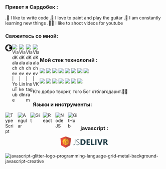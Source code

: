 ### Привет я Сардобек :

.💪 I like to write code
.🎉 I love to paint and play the guitar
.🥅 I am constantly learning new things
.🤹🏽 I like to shoot videos for youtube

### Свяжитесь со мной:
<img align="left" alt="webtricks-master.ru" width="22px" src="https://raw.githubusercontent.com/iconic/open-iconic/master/svg/globe.svg" />
<img align="left" alt="VladKalachev | YouTube" width="22px" src="https://cdn.jsdelivr.net/npm/simple-icons@v3/icons/youtube.svg" />
<img align="left" alt="VladKalachev | LinkedIn" width="22px" src="https://cdn.jsdelivr.net/npm/simple-icons@v3/icons/linkedin.svg" />
<img align="left" alt="VladKalachev | Instagram" width="22px" src="https://cdn.jsdelivr.net/npm/simple-icons@v3/icons/instagram.svg" />
<img align="left" alt="VladKalachev | VK" width="22px" src="https://cdn.jsdelivr.net/npm/simple-icons@v3/icons/vk.svg" />

<br />

### Мой стек технологий :

<img src="https://img.shields.io/badge/javascript-black  ?style=for-the-badge&logo= <НАЗВАНИЕ ЛОГОТИПА> &logoColor= <ЦВЕТ ЛОГОТИПА"/> <img src="https://img.shields.io/badge/html5-green  ?style=for-the-badge&logo= <НАЗВАНИЕ ЛОГОТИПА> &logoColor= <ЦВЕТ ЛОГОТИПА"/> <img src="https://img.shields.io/badge/createreactapp-blue  ?style=for-the-badge&logo= <НАЗВАНИЕ ЛОГОТИПА> &logoColor= <ЦВЕТ ЛОГОТИПА"/> <img src="https://img.shields.io/badge/symphony-5F259F  ?style=for-the-badge&logo= <НАЗВАНИЕ ЛОГОТИПА> &logoColor= <ЦВЕТ ЛОГОТИПА"/> <img src="https://img.shields.io/badge/fandom-grey  ?style=for-the-badge&logo= <НАЗВАНИЕ ЛОГОТИПА> &logoColor= <ЦВЕТ ЛОГОТИПА"/> <img src="https://img.shields.io/badge/docsdotrs-red ?style=for-the-badge&logo= <НАЗВАНИЕ ЛОГОТИПА> &logoColor= <ЦВЕТ ЛОГОТИПА"/> <img src="https://img.shields.io/badge/atom-brown  ?style=for-the-badge&logo= <НАЗВАНИЕ ЛОГОТИПА> &logoColor= <ЦВЕТ ЛОГОТИПА"/> <img src="https://img.shields.io/badge/adobephotoshop-indigo  ?style=for-the-badge&logo= <НАЗВАНИЕ ЛОГОТИПА> &logoColor= <ЦВЕТ ЛОГОТИПА"/>

 <img src="https://img.shields.io/badge/postcss-indigo  ?style=for-the-badge&logo= <НАЗВАНИЕ ЛОГОТИПА> &logoColor= <ЦВЕТ ЛОГОТИПА"/> <img src="https://img.shields.io/badge/phpstorm-black  ?style=for-the-badge&logo= <НАЗВАНИЕ ЛОГОТИПА> &logoColor= <ЦВЕТ ЛОГОТИПА"/> <img src="https://img.shields.io/badge/microsoftword-blue  ?style=for-the-badge&logo= <НАЗВАНИЕ ЛОГОТИПА> &logoColor= <ЦВЕТ ЛОГОТИПА"/> <img src="https://img.shields.io/badge/githubsponsors-purple  ?style=for-the-badge&logo= <НАЗВАНИЕ ЛОГОТИПА> &logoColor= <ЦВЕТ ЛОГОТИПА"/> <img src="https://img.shields.io/badge/instagram-orange  ?style=for-the-badge&logo= <НАЗВАНИЕ ЛОГОТИПА> &logoColor= <ЦВЕТ ЛОГОТИПА"/> <img src="https://img.shields.io/badge/facebook-blue  ?style=for-the-badge&logo= <НАЗВАНИЕ ЛОГОТИПА> &logoColor= <ЦВЕТ ЛОГОТИПА"/>  <img src="https://img.shields.io/badge/htmlacademy-ollo  ?style=for-the-badge&logo= <НАЗВАНИЕ ЛОГОТИПА> &logoColor= <ЦВЕТ ЛОГОТИПА"/> 

   Кто добро творит, того Бог отблагодарит.🕋🖤
   
  ### Языки и инструменты:
  
<img align="left" alt="TypeScript" width="30px" style="padding-right:10px;" src="https://cdn.jsdelivr.net/gh/devicons/devicon/icons/typescript/typescript-plain.svg" />
<img align="left" alt="Angular" width="30px" style="padding-right:10px;" src="https://cdn.jsdelivr.net/gh/devicons/devicon/icons/angularjs/angularjs-plain.svg" />
<img align="left" alt="Git" width="30px" style="padding-right:10px;" src="https://cdn.jsdelivr.net/gh/devicons/devicon/icons/git/git-original.svg" />
<img align="left" alt="React" width="30px" style="padding-right:10px;" src="https://cdn.jsdelivr.net/gh/devicons/devicon/icons/react/react-original.svg" />
<img align="left" alt="NodeJS" width="30px" style="padding-right:10px;" src="https://cdn.jsdelivr.net/gh/devicons/devicon/icons/nodejs/nodejs-original.svg" />
<img align="left" alt="GitHub" width="30px" style="padding-right:10px;" src="https://cdn.jsdelivr.net/gh/devicons/devicon/icons/github/github-original.svg" />

<br />

### javascript :
<p align="center">
<img src="https://raw.githubusercontent.com/jsdelivr/jsdelivr-media/master/default/svg/jsdelivr-logo-horizontal.svg" width="30%">
</p>


![javascript-glitter-logo-programming-language-grid-metal-background-javascript-creative](https://github.com/ShuxratovSardor/ShuxratovSardor/assets/131798091/55977091-2557-4443-bd4c-b0837332d3e1)


